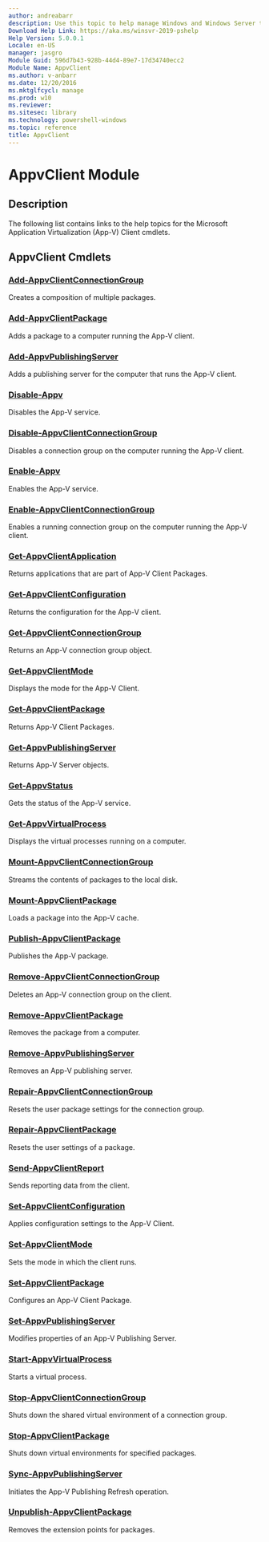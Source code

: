 ```yaml
---
author: andreabarr
description: Use this topic to help manage Windows and Windows Server technologies with Windows PowerShell.
Download Help Link: https://aka.ms/winsvr-2019-pshelp
Help Version: 5.0.0.1
Locale: en-US
manager: jasgro
Module Guid: 596d7b43-928b-44d4-89e7-17d34740ecc2
Module Name: AppvClient
ms.author: v-anbarr
ms.date: 12/20/2016
ms.mktglfcycl: manage
ms.prod: w10
ms.reviewer: 
ms.sitesec: library
ms.technology: powershell-windows
ms.topic: reference
title: AppvClient
---
```


# AppvClient Module
## Description
The following list contains links to the help topics for the Microsoft Application Virtualization (App-V) Client cmdlets.

## AppvClient Cmdlets
### [Add-AppvClientConnectionGroup](./Add-AppvClientConnectionGroup.md)
Creates a composition of multiple packages.

### [Add-AppvClientPackage](./Add-AppvClientPackage.md)
Adds a package to a computer running the App-V client.

### [Add-AppvPublishingServer](./Add-AppvPublishingServer.md)
Adds a publishing server for the computer that runs the App-V client.

### [Disable-Appv](./Disable-Appv.md)
Disables the App-V service.

### [Disable-AppvClientConnectionGroup](./Disable-AppvClientConnectionGroup.md)
Disables a connection group on the computer running the App-V client.

### [Enable-Appv](./Enable-Appv.md)
Enables the App-V service.

### [Enable-AppvClientConnectionGroup](./Enable-AppvClientConnectionGroup.md)
Enables a running connection group on the computer running the App-V client.

### [Get-AppvClientApplication](./Get-AppvClientApplication.md)
Returns applications that are part of App-V Client Packages.

### [Get-AppvClientConfiguration](./Get-AppvClientConfiguration.md)
Returns the configuration for the App-V client.

### [Get-AppvClientConnectionGroup](./Get-AppvClientConnectionGroup.md)
Returns an App-V connection group object.

### [Get-AppvClientMode](./Get-AppvClientMode.md)
Displays the mode for the App-V Client.

### [Get-AppvClientPackage](./Get-AppvClientPackage.md)
Returns App-V Client Packages.

### [Get-AppvPublishingServer](./Get-AppvPublishingServer.md)
Returns App-V Server objects.

### [Get-AppvStatus](./Get-AppvStatus.md)
Gets the status of the App-V service.

### [Get-AppvVirtualProcess](./Get-AppvVirtualProcess.md)
Displays the virtual processes running on a computer.

### [Mount-AppvClientConnectionGroup](./Mount-AppvClientConnectionGroup.md)
Streams the contents of packages to the local disk.

### [Mount-AppvClientPackage](./Mount-AppvClientPackage.md)
Loads a package into the App-V cache.

### [Publish-AppvClientPackage](./Publish-AppvClientPackage.md)
Publishes the App-V package.

### [Remove-AppvClientConnectionGroup](./Remove-AppvClientConnectionGroup.md)
Deletes an App-V connection group on the client.

### [Remove-AppvClientPackage](./Remove-AppvClientPackage.md)
Removes the package from a computer.

### [Remove-AppvPublishingServer](./Remove-AppvPublishingServer.md)
Removes an App-V publishing server.

### [Repair-AppvClientConnectionGroup](./Repair-AppvClientConnectionGroup.md)
Resets the user package settings for the connection group.

### [Repair-AppvClientPackage](./Repair-AppvClientPackage.md)
Resets the user settings of a package.

### [Send-AppvClientReport](./Send-AppvClientReport.md)
Sends reporting data from the client.

### [Set-AppvClientConfiguration](./Set-AppvClientConfiguration.md)
Applies configuration settings to the App-V Client.

### [Set-AppvClientMode](./Set-AppvClientMode.md)
Sets the mode in which the client runs.

### [Set-AppvClientPackage](./Set-AppvClientPackage.md)
Configures an App-V Client Package.

### [Set-AppvPublishingServer](./Set-AppvPublishingServer.md)
Modifies properties of an App-V Publishing Server.

### [Start-AppvVirtualProcess](./Start-AppvVirtualProcess.md)
Starts a virtual process.

### [Stop-AppvClientConnectionGroup](./Stop-AppvClientConnectionGroup.md)
Shuts down the shared virtual environment of a connection group.

### [Stop-AppvClientPackage](./Stop-AppvClientPackage.md)
Shuts down virtual environments for specified packages.

### [Sync-AppvPublishingServer](./Sync-AppvPublishingServer.md)
Initiates the App-V Publishing Refresh operation.

### [Unpublish-AppvClientPackage](./Unpublish-AppvClientPackage.md)
Removes the extension points for packages.


